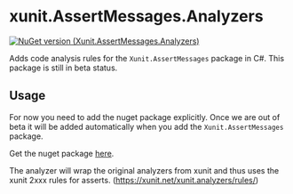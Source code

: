 # xunit.AssertMessages.Analyzers
[![NuGet version (Xunit.AssertMessages.Analyzers)](https://img.shields.io/nuget/v/Xunit.AssertMessages.Analyzers.svg?style=flat-square)](https://www.nuget.org/packages/Xunit.AssertMessages.Analyzers/)

Adds code analysis rules for the `Xunit.AssertMessages` package in C#. This package is still in beta status.

## Usage
For now you need to add the nuget package explicitly. Once we are out of beta it will be added automatically when you add the `Xunit.AssertMessages` package.

Get the nuget package [here](https://www.nuget.org/packages/Xunit.AssertMessages.Analyzers).

The analyzer will wrap the original analyzers from xunit and thus uses the xunit 2xxx rules for asserts. (https://xunit.net/xunit.analyzers/rules/)